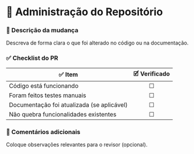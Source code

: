 # 🧩 Administração do Repositório

### 📌 Descrição da mudança
Descreva de forma clara o que foi alterado no código ou na documentação.

### ✅ Checklist do PR

| ✅ Item                                      | 🗹 Verificado |
|---------------------------------------------|:-------------:|
| Código está funcionando                      | ☐             |
| Foram feitos testes manuais                  | ☐             |
| Documentação foi atualizada (se aplicável)   | ☐             |
| Não quebra funcionalidades existentes        | ☐             |

### 🧠 Comentários adicionais
Coloque observações relevantes para o revisor (opcional).